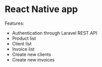 # React Native app

Features:

- Authentication through Laravel REST API
- Product list
- Client list
- Invoice list
- Create new clients
- Create new invoices
